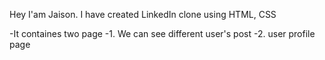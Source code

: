 Hey I'am Jaison. I have created LinkedIn clone using HTML, CSS 

  -It containes two page
  -1. We can see different user's post
  -2. user profile page
